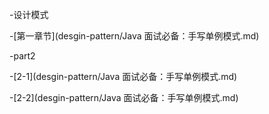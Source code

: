 -设计模式

 -[第一章节](desgin-pattern/Java 面试必备：手写单例模式.md)
 
-part2  

 -[2-1](desgin-pattern/Java 面试必备：手写单例模式.md)

-[2-2](desgin-pattern/Java 面试必备：手写单例模式.md)
 